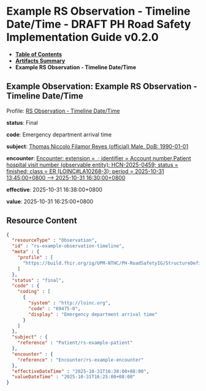 # Example RS Observation - Timeline Date/Time - DRAFT PH Road Safety Implementation Guide v0.2.0

* [**Table of Contents**](toc.md)
* [**Artifacts Summary**](artifacts.md)
* **Example RS Observation - Timeline Date/Time**

## Example Observation: Example RS Observation - Timeline Date/Time

Profile: [RS Observation - Timeline Date/Time](StructureDefinition-rs-observation-timeline-datetime.md)

**status**: Final

**code**: Emergency department arrival time

**subject**: [Thomas Niccolo Filamor Reyes (official) Male, DoB: 1990-01-01](Patient-rs-example-patient.md)

**encounter**: [Encounter: extension = ,; identifier = Account number,Patient hospital visit number (observable entity): HCN-2025-0459; status = finished; class = ER (LOINC#LA10268-3); period = 2025-10-31 13:45:00+0800 --> 2025-10-31 16:30:00+0800](Encounter-rs-example-encounter.md)

**effective**: 2025-10-31 16:38:00+0800

**value**: 2025-10-31 16:25:00+0800



## Resource Content

```json
{
  "resourceType" : "Observation",
  "id" : "rs-example-observation-timeline",
  "meta" : {
    "profile" : [
      "https://build.fhir.org/ig/UPM-NTHC/PH-RoadSafetyIG/StructureDefinition/rs-observation-timeline-datetime"
    ]
  },
  "status" : "final",
  "code" : {
    "coding" : [
      {
        "system" : "http://loinc.org",
        "code" : "69475-0",
        "display" : "Emergency department arrival time"
      }
    ]
  },
  "subject" : {
    "reference" : "Patient/rs-example-patient"
  },
  "encounter" : {
    "reference" : "Encounter/rs-example-encounter"
  },
  "effectiveDateTime" : "2025-10-31T16:38:00+08:00",
  "valueDateTime" : "2025-10-31T16:25:00+08:00"
}

```
